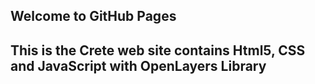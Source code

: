 ## Welcome to GitHub Pages

## This is the Crete web site contains Html5, CSS and JavaScript with OpenLayers Library
